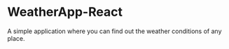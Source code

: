 # WeatherApp-React
A simple application where you can find out the weather conditions of any place.

